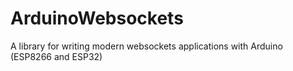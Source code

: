 # ArduinoWebsockets
A library for writing modern websockets applications with Arduino (ESP8266 and ESP32)

